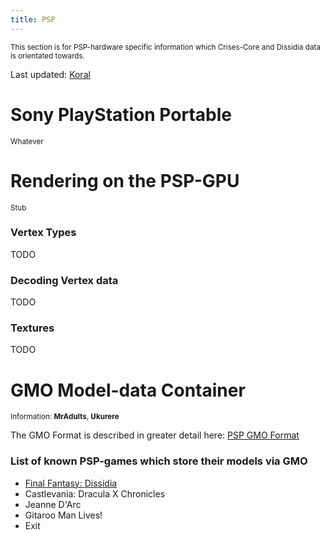 ```yaml
---
title: PSP
---
```


<small> This section is for PSP-hardware specific information which Crises-Core and Dissidia data is orientated towards. </small>

Last updated: [Koral](User:Koral.md)

  

# Sony PlayStation Portable

<small>Whatever</small>

  

# Rendering on the PSP-GPU

<small>Stub</small>

### Vertex Types

TODO

  

### Decoding Vertex data

TODO

  

### Textures

TODO

  

# GMO Model-data Container

<small>Information: **MrAdults**, **Ukurere**</small>

  
The GMO Format is described in greater detail here: [PSP GMO Format](PSP/GMO_Format.md)

  

### List of known PSP-games which store their models via GMO

- [Final Fantasy: Dissidia](Dissidia.md)
- Castlevania: Dracula X Chronicles
- Jeanne D'Arc
- Gitaroo Man Lives!
- Exit
